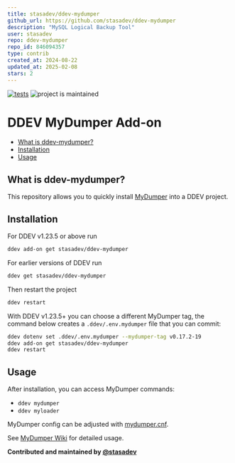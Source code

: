 ```yaml
---
title: stasadev/ddev-mydumper
github_url: https://github.com/stasadev/ddev-mydumper
description: "MySQL Logical Backup Tool"
user: stasadev
repo: ddev-mydumper
repo_id: 846094357
type: contrib
created_at: 2024-08-22
updated_at: 2025-02-08
stars: 2
---
```


[![tests](https://github.com/stasadev/ddev-mydumper/actions/workflows/tests.yml/badge.svg)](https://github.com/stasadev/ddev-mydumper/actions/workflows/tests.yml) ![project is maintained](https://img.shields.io/maintenance/yes/2025.svg)

# DDEV MyDumper Add-on

* [What is ddev-mydumper?](#what-is-ddev-mydumper)
* [Installation](#installation)
* [Usage](#usage)

## What is ddev-mydumper?

This repository allows you to quickly install [MyDumper](https://github.com/mydumper/mydumper) into a DDEV project.

## Installation

For DDEV v1.23.5 or above run

```sh
ddev add-on get stasadev/ddev-mydumper
```

For earlier versions of DDEV run

```sh
ddev get stasadev/ddev-mydumper
```

Then restart the project

```sh
ddev restart
```


With DDEV v1.23.5+ you can choose a different MyDumper tag, the command below creates a `.ddev/.env.mydumper` file that you can commit:

```sh
ddev dotenv set .ddev/.env.mydumper --mydumper-tag v0.17.2-19
ddev add-on get stasadev/ddev-mydumper
ddev restart
```

## Usage

After installation, you can access MyDumper commands:

- `ddev mydumper`
- `ddev myloader`

MyDumper config can be adjusted with [mydumper.cnf](https://github.com/stasadev/ddev-mydumper/blob/main/./mydumper/mydumper.cnf).

See [MyDumper Wiki](https://github.com/mydumper/mydumper/wiki) for detailed usage.

**Contributed and maintained by [@stasadev](https://github.com/stasadev)**
